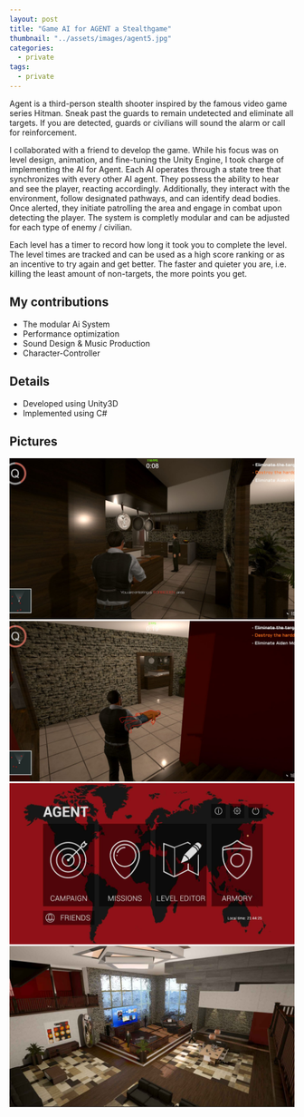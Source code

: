 ```yaml
---
layout: post
title: "Game AI for AGENT a Stealthgame"
thumbnail: "../assets/images/agent5.jpg"
categories:
  - private
tags:
  - private
---
```


Agent is a third-person stealth shooter inspired by the famous video game series Hitman. Sneak past the guards to remain undetected and eliminate all targets. If you are detected, guards or civilians will sound the alarm or call for reinforcement.

I collaborated with a friend to develop the game. While his focus was on level design, animation, and fine-tuning the Unity Engine, I took charge of implementing the AI for Agent. Each AI operates through a state tree that synchronizes with every other AI agent. They possess the ability to hear and see the player, reacting accordingly. Additionally, they interact with the environment, follow designated pathways, and can identify dead bodies. Once alerted, they initiate patrolling the area and engage in combat upon detecting the player.
The system is completly modular and can be adjusted for each type of enemy / civilian.

Each level has a timer to record how long it took you to complete the level. The level times are tracked and can be used as a high score ranking or as an incentive to try again and get better. The faster and quieter you are, i.e. killing the least amount of non-targets, the more points you get.

## My contributions
-   The modular Ai System
-   Performance optimization
-   Sound Design & Music Production
-   Character-Controller

## Details
-   Developed using Unity3D
-   Implemented using C#

## Pictures
![Picture 1](/assets/images/agent.jpg)
![Picture 2](/assets/images/agent2.jpg) 
![Picture 3](/assets/images/agent3.jpg)
![Picture 4](/assets/images/agent4.jpg)